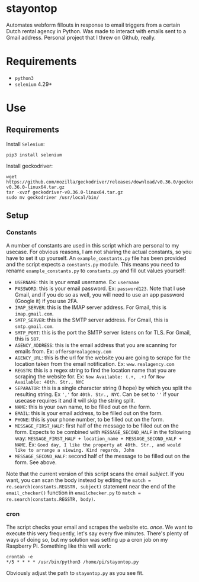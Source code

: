 # stayontop
Automates webform fillouts in response to email triggers from a certain Dutch rental agency in Python. Was made to interact with emails sent to a Gmail address. Personal project that I threw on Github, really.

# Requirements
- `python3`
- `selenium` 4.29+


# Use
## Requirements
Install `Selenium`:

    pip3 install selenium

Install geckodriver:

    wget https://github.com/mozilla/geckodriver/releases/download/v0.36.0/geckodriver-v0.36.0-linux64.tar.gz
    tar -xvzf geckodriver-v0.36.0-linux64.tar.gz
    sudo mv geckodriver /usr/local/bin/

## Setup
### Constants
A number of constants are used in this script which are personal to my usecase. For obvious reasons, I am not sharing the actual constants, so you have to set it up yourself. An `example_constants.py` file has been provided and the script expects a `constants.py` module. This means you need to rename `example_constants.py` to `constants.py` and fill out values yourself:

- `USERNAME`: this is your email username. Ex: `username`
- `PASSWORD`: this is your email password. Ex: `password123`. Note that I use Gmail, and if you do so as well, you will need to use an app password (Google it) if you use 2FA.
- `IMAP_SERVER`: this is the IMAP server address. For Gmail, this is `imap.gmail.com`. 
- `SMTP_SERVER`: this is the SMTP server address. For Gmail, this is `smtp.gmail.com`.
- `SMTP_PORT`: this is the port the SMTP server listens on for TLS. For Gmail, this is `587`.
- `AGENCY_ADDRESS`: this is the email address that you are scanning for emails from. Ex: `offers@realagency.com`
- `AGENCY_URL`: this is the url for the website you are going to scrape for the location taken from the email notification. Ex: `www.realagency.com`
- `REGSTR`: this is a regex string to find the location name that you are scraping the website for. Ex: `Now Available: (.+, .+)` for `Now Available: 40th. Str., NYC`
- `SEPARATOR`: this is a single character string (I hope) by which you split the resulting string. Ex `','` for `40th. Str., NYC`. Can be set to `''` if your usecase requires it and it will skip the string split.
- `NAME`: this is your own name, to be filled out on the form.
- `EMAIL`: this is your email address, to be filled out on the form.
- `PHONE`: this is your phone number, to be filled out on the form.
- `MESSAGE_FIRST_HALF`: first half of the message to be filled out on the form. Expects to be combined with `MESSAGE_SECOND_HALF` in the following way: `MESSAGE_FIRST_HALF + location_name + MESSAGE_SECOND_HALF + NAME`. Ex: `Good day, I like the property at 40th. Str., and would like to arrange a viewing. Kind regards, John`
- `MESSAGE_SECOND_HALF`: second half of the message to be filled out on the form. See above.

Note that the current version of this script scans the email *subject*. If you want, you can scan the body instead by editing the `match = re.search(constants.REGSTR, subject)` statement near the end of the `email_checker()` function in `emailchecker.py` to `match = re.search(constants.REGSTR, body)`.

### cron
The script checks your email and scrapes the website etc. *once*. We want to execute this very frequently, let's say every five minutes. There's plenty of ways of doing so, but my solution was setting up a cron job on my Raspberry Pi. Something like this will work:

    crontab -e
    */5 * * * * /usr/bin/python3 /home/pi/stayontop.py

Obviously adjust the path to `stayontop.py` as you see fit.